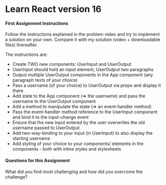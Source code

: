 # Learn React version 16

#### First Assignment Instructions

Follow the instructions explained in the problem video and try to implement a solution on your own. Compare it with my solution (video + downloadable files) thereafter.

The instructions are:

-   Create TWO new components: UserInput and UserOutput
-   UserInput should hold an input element, UserOutput two paragraphs
-   Output multiple UserOutput components in the App component (any paragraph texts of your choice)
-   Pass a username (of your choice) to UserOutput via props and display it there
-   Add state to the App component (=> the username) and pass the username to the UserOutput component
-   Add a method to manipulate the state (=> an event-handler method)
-   Pass the event-handler method reference to the UserInput component and bind it to the input-change event
-   Ensure that the new input entered by the user overwrites the old username passed to UserOutput
-   Add two-way-binding to your input (in UserInput) to also display the starting username
-   Add styling of your choice to your components/ elements in the components - both with inline styles and stylesheets

#### Questions for this Assignment

What did you find most challenging and how did you overcome the challenge?
